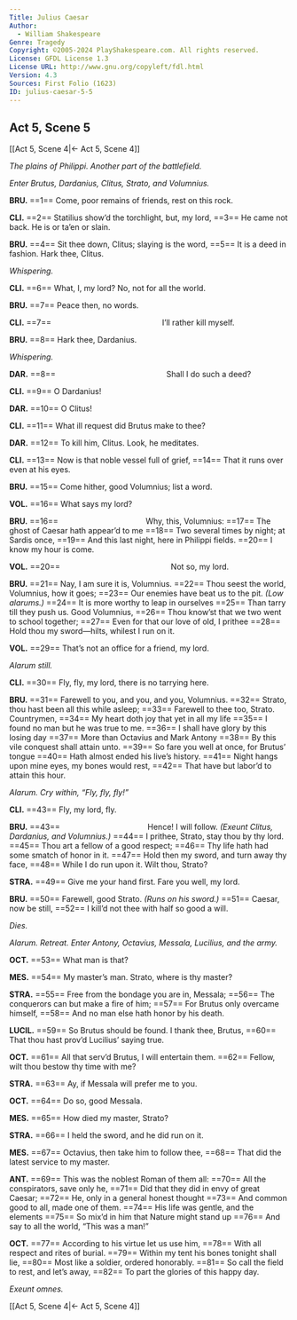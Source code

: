 ```yaml
---
Title: Julius Caesar
Author: 
  - William Shakespeare
Genre: Tragedy
Copyright: ©2005-2024 PlayShakespeare.com. All rights reserved.
License: GFDL License 1.3
License URL: http://www.gnu.org/copyleft/fdl.html
Version: 4.3
Sources: First Folio (1623)
ID: julius-caesar-5-5
---
```


## Act 5, Scene 5
[[Act 5, Scene 4|← Act 5, Scene 4]]

*The plains of Philippi. Another part of the battlefield.*

*Enter Brutus, Dardanius, Clitus, Strato, and Volumnius.*

**BRU.**
==1== Come, poor remains of friends, rest on this rock.

**CLI.**
==2== Statilius show’d the torchlight, but, my lord,
==3== He came not back. He is or ta’en or slain.

**BRU.**
==4== Sit thee down, Clitus; slaying is the word,
==5== It is a deed in fashion. Hark thee, Clitus.

*Whispering.*

**CLI.**
==6== What, I, my lord? No, not for all the world.

**BRU.**
==7== Peace then, no words.

**CLI.**
==7==               I’ll rather kill myself.

**BRU.**
==8== Hark thee, Dardanius.

*Whispering.*

**DAR.**
==8==               Shall I do such a deed?

**CLI.**
==9== O Dardanius!

**DAR.**
==10== O Clitus!

**CLI.**
==11== What ill request did Brutus make to thee?

**DAR.**
==12== To kill him, Clitus. Look, he meditates.

**CLI.**
==13== Now is that noble vessel full of grief,
==14== That it runs over even at his eyes.

**BRU.**
==15== Come hither, good Volumnius; list a word.

**VOL.**
==16== What says my lord?

**BRU.**
==16==            Why, this, Volumnius:
==17== The ghost of Caesar hath appear’d to me
==18== Two several times by night; at Sardis once,
==19== And this last night, here in Philippi fields.
==20== I know my hour is come.

**VOL.**
==20==               Not so, my lord.

**BRU.**
==21== Nay, I am sure it is, Volumnius.
==22== Thou seest the world, Volumnius, how it goes;
==23== Our enemies have beat us to the pit.
*(Low alarums.)*
==24== It is more worthy to leap in ourselves
==25== Than tarry till they push us. Good Volumnius,
==26== Thou know’st that we two went to school together;
==27== Even for that our love of old, I prithee
==28== Hold thou my sword—hilts, whilest I run on it.

**VOL.**
==29== That’s not an office for a friend, my lord.

*Alarum still.*

**CLI.**
==30== Fly, fly, my lord, there is no tarrying here.

**BRU.**
==31== Farewell to you, and you, and you, Volumnius.
==32== Strato, thou hast been all this while asleep;
==33== Farewell to thee too, Strato. Countrymen,
==34== My heart doth joy that yet in all my life
==35== I found no man but he was true to me.
==36== I shall have glory by this losing day
==37== More than Octavius and Mark Antony
==38== By this vile conquest shall attain unto.
==39== So fare you well at once, for Brutus’ tongue
==40== Hath almost ended his live’s history.
==41== Night hangs upon mine eyes, my bones would rest,
==42== That have but labor’d to attain this hour.

*Alarum. Cry within, “Fly, fly, fly!”*

**CLI.**
==43== Fly, my lord, fly.

**BRU.**
==43==            Hence! I will follow.
*(Exeunt Clitus, Dardanius, and Volumnius.)*
==44== I prithee, Strato, stay thou by thy lord.
==45== Thou art a fellow of a good respect;
==46== Thy life hath had some smatch of honor in it.
==47== Hold then my sword, and turn away thy face,
==48== While I do run upon it. Wilt thou, Strato?

**STRA.**
==49== Give me your hand first. Fare you well, my lord.

**BRU.**
==50== Farewell, good Strato.
*(Runs on his sword.)*
==51== Caesar, now be still,
==52== I kill’d not thee with half so good a will.

*Dies.*

*Alarum. Retreat. Enter Antony, Octavius, Messala, Lucilius, and the army.*

**OCT.**
==53== What man is that?

**MES.**
==54== My master’s man. Strato, where is thy master?

**STRA.**
==55== Free from the bondage you are in, Messala;
==56== The conquerors can but make a fire of him;
==57== For Brutus only overcame himself,
==58== And no man else hath honor by his death.

**LUCIL.**
==59== So Brutus should be found. I thank thee, Brutus,
==60== That thou hast prov’d Lucilius’ saying true.

**OCT.**
==61== All that serv’d Brutus, I will entertain them.
==62== Fellow, wilt thou bestow thy time with me?

**STRA.**
==63== Ay, if Messala will prefer me to you.

**OCT.**
==64== Do so, good Messala.

**MES.**
==65== How died my master, Strato?

**STRA.**
==66== I held the sword, and he did run on it.

**MES.**
==67== Octavius, then take him to follow thee,
==68== That did the latest service to my master.

**ANT.**
==69== This was the noblest Roman of them all:
==70== All the conspirators, save only he,
==71== Did that they did in envy of great Caesar;
==72== He, only in a general honest thought
==73== And common good to all, made one of them.
==74== His life was gentle, and the elements
==75== So mix’d in him that Nature might stand up
==76== And say to all the world, “This was a man!”

**OCT.**
==77== According to his virtue let us use him,
==78== With all respect and rites of burial.
==79== Within my tent his bones tonight shall lie,
==80== Most like a soldier, ordered honorably.
==81== So call the field to rest, and let’s away,
==82== To part the glories of this happy day.

*Exeunt omnes.*

[[Act 5, Scene 4|← Act 5, Scene 4]]
